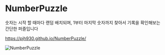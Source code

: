 # NumberPuzzle
숫자는 시작 할 때마다 랜덤 배치되며, 1부터 마지막 숫자까지 찾아서 기록을 확인해보는 간단한 퍼즐입니다 </br>

https://pjh930.github.io/NumberPuzzle/

![NumberPuzzle](https://github.com/PJH930/NumberPuzzle/assets/117810524/e46e0b7d-931e-43d9-ab3a-532ca41dffb0)
